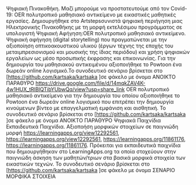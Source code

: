 Ψηφιακή Πινακοθήκη. Μαζί μπορούμε να προστατευτούμε από τον Covid-19: OER πολυτροπικό μαθησιακό αντικείμενο με εικαστικές μαθητικές εργασίες. Δημιουργήθηκε στο Artstepsσυνιστά ψηφιακή περιήγηση μιας Ηλεκτρονικής Πινακοθήκης με τη μορφή εκτελέσιμου προγράμματος σε υπολογιστή 
Ψηφιακή Αφήγηση:ΟER πολυτροπικό μαθησιακό αντικείμενο. Ψηφιακή αφήγηση (digital storytelling) που πραγματώνεται με την αξιοποίηση οπτικοακουστικού υλικού (έργων τέχνης της εποχής του μεταιμπρεσιονισμού και μουσικής της ίδιας περιόδου) και χρήση ψηφιακών εργαλείων ως μέσο προσωπικής έκφρασης και επικοινωνίας. Για την δημιουργία του μαθησιακού αντικειμένου αξιοποιήθηκε το Powtoon ένα δωρεάν online λογισμικό.Το συνοδευτικό σενάριο βρίσκεται στο [https://github.com/kartsaka/kartsaka ]σε φάκελο με όνομα ΑΝΟΙΚΤΟ ΠΑΡΑΘΥΡΟ
https://drive.google.com/file/d/14mqkZAV4K-4w1HUX_tRlBlQTibYUbwQq/view?usp=share_link ΟER πολυτροπικό μαθησιακό αντικείμενο  για την δημιουργία του οποίου αξιοποιήθηκε το Powtoon  ένα δωρεάν online λογισμικό που επιτρέπει την δημιουργία κινούμενων βίντεο με επαγγελματική εμφάνιση και αισθητική. Το συνοδευτικό σενάριο βρίσκεται στο [https://github.com/kartsaka/kartsaka ]σε φάκελο με όνομα ΑΝΟΙΚΤΟ ΠΑΡΑΘΥΡΟ 
Ψηφιακά Παιχνίδια Εκπαιδευτικά Παιχνίδια. Αξιοποήση μορφικών στοιχείων σε παιγνιώδη μορφή https://learningapps.org/view12292561, https://learningapps.org/view12292561, https://learningapps.org/11861176, https://learningapps.org/11861176. Πρόκειται για εκπαιδευτικά παιχνίδια που δημιουργήθηκαν στο LearningApps.org τα οποία στοχεύουν στην παιγνιώδη άσκηση των μαθητών/τριων στα βασικά μορφικά στοιχεία των εικαστικών τεχνών. Το συνοδευτικό σενάριο βρίσκεται στο [https://github.com/kartsaka/kartsaka ]σε φάκελο με όνομα ΣΕΝΑΡΙΟ ΜΟΡΦΙΚΑ ΣΤΟΙΧΕΙΑ
